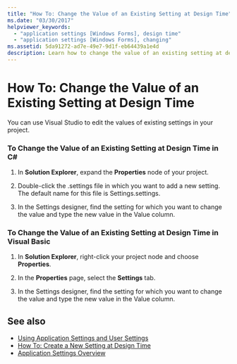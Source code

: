 ```yaml
---
title: "How To: Change the Value of an Existing Setting at Design Time"
ms.date: "03/30/2017"
helpviewer_keywords: 
  - "application settings [Windows Forms], design time"
  - "application settings [Windows Forms], changing"
ms.assetid: 5da91272-ad7e-49e7-9d1f-eb64439a1e4d
description: Learn how to change the value of an existing setting at design time with Visual Studio in C# and in Visual Basic.
---
```

# How To: Change the Value of an Existing Setting at Design Time

You can use Visual Studio to edit the values of existing settings in your project.  
  
### To Change the Value of an Existing Setting at Design Time in C\#
  
1. In **Solution Explorer**, expand the **Properties** node of your project.  
  
2. Double-click the .settings file in which you want to add a new setting. The default name for this file is Settings.settings.  
  
3. In the Settings designer, find the setting for which you want to change the value and type the new value in the Value column.  
  
### To Change the Value of an Existing Setting at Design Time in Visual Basic  
  
1. In **Solution Explorer**, right-click your project node and choose **Properties**.  
  
2. In the **Properties** page, select the **Settings** tab.  
  
3. In the Settings designer, find the setting for which you want to change the value and type the new value in the Value column.  
  
## See also

- [Using Application Settings and User Settings](using-application-settings-and-user-settings.md)
- [How To: Create a New Setting at Design Time](how-to-create-a-new-setting-at-design-time.md)
- [Application Settings Overview](application-settings-overview.md)
